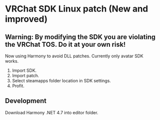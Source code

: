# VRChat SDK Linux patch (New and improved)

## Warning: By modifying the SDK you are violating the VRChat TOS. Do it at your own risk!

Now using Harmony to avoid DLL patches.
Currently only avatar SDK works.

1. Import SDK.
2. Import patch.
3. Select steamapps folder location in SDK settings.
4. Profit.

## Development

Download Harmony .NET 4.7 into editor folder.
